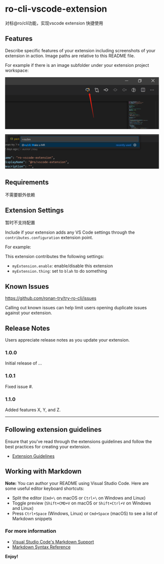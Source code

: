 # ro-cli-vscode-extension

对标@ro/cli功能，实现vscode extension 快捷使用

## Features

Describe specific features of your extension including screenshots of your extension in action. Image paths are relative to this README file.

For example if there is an image subfolder under your extension project workspace:


![icon](https://github.com/ronan-try/try-ro-cli/blob/main/ro-cli-vscode-extension/resources/docs/mr-icon.png?raw=true)

![快速发起MR](https://github.com/ronan-try/try-ro-cli/blob/main/ro-cli-vscode-extension/resources/docs/mr-cmd.png?raw=true)

## Requirements

不需要额外依赖

## Extension Settings
暂时不支持配置

Include if your extension adds any VS Code settings through the `contributes.configuration` extension point.

For example:

This extension contributes the following settings:

* `myExtension.enable`: enable/disable this extension
* `myExtension.thing`: set to `blah` to do something

## Known Issues

https://github.com/ronan-try/try-ro-cli/issues

Calling out known issues can help limit users opening duplicate issues against your extension.

## Release Notes

Users appreciate release notes as you update your extension.

### 1.0.0

Initial release of ...

### 1.0.1

Fixed issue #.

### 1.1.0

Added features X, Y, and Z.

-----------------------------------------------------------------------------------------------------------
## Following extension guidelines

Ensure that you've read through the extensions guidelines and follow the best practices for creating your extension.

* [Extension Guidelines](https://code.visualstudio.com/api/references/extension-guidelines)

## Working with Markdown

**Note:** You can author your README using Visual Studio Code.  Here are some useful editor keyboard shortcuts:

* Split the editor (`Cmd+\` on macOS or `Ctrl+\` on Windows and Linux)
* Toggle preview (`Shift+CMD+V` on macOS or `Shift+Ctrl+V` on Windows and Linux)
* Press `Ctrl+Space` (Windows, Linux) or `Cmd+Space` (macOS) to see a list of Markdown snippets

### For more information

* [Visual Studio Code's Markdown Support](http://code.visualstudio.com/docs/languages/markdown)
* [Markdown Syntax Reference](https://help.github.com/articles/markdown-basics/)

**Enjoy!**
